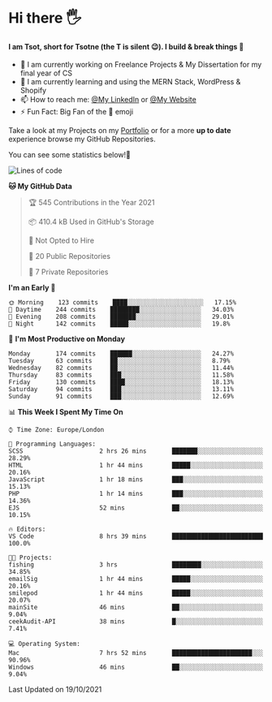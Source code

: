 # Hi there :raised_hand_with_fingers_splayed:
#### I am Tsot, short for Tsotne (the T is silent :wink:). I build & break things :space_invader:
- :telescope: I am currently working on Freelance Projects & My Dissertation for my final year of CS
- :seedling: I am currently learning and using the MERN Stack, WordPress & Shopify
- :mailbox: How to reach me: [@My LinkedIn](https://www.linkedin.com/in/tsotne-gvadzabia/) or [@My Website](https://tsotnegvadzabia.me/contact)
- :zap: Fun Fact: Big Fan of the :space_invader: emoji

Take a look at my Projects on my [Portfolio](https://tsotne.co.uk/) or for a more **up to date** experience browse my GitHub Repositories.

You can see some statistics below!:space_invader:
<!--START_SECTION:waka-->
![Lines of code](https://img.shields.io/badge/From%20Hello%20World%20I%27ve%20Written-3.5%20million%20lines%20of%20code-blue)

**🐱 My GitHub Data** 

> 🏆 545 Contributions in the Year 2021
 > 
> 📦 410.4 kB Used in GitHub's Storage 
 > 
> 🚫 Not Opted to Hire
 > 
> 📜 20 Public Repositories 
 > 
> 🔑 7 Private Repositories  
 > 
**I'm an Early 🐤** 

```text
🌞 Morning    123 commits    ████░░░░░░░░░░░░░░░░░░░░░   17.15% 
🌆 Daytime    244 commits    ████████░░░░░░░░░░░░░░░░░   34.03% 
🌃 Evening    208 commits    ███████░░░░░░░░░░░░░░░░░░   29.01% 
🌙 Night      142 commits    █████░░░░░░░░░░░░░░░░░░░░   19.8%

```
📅 **I'm Most Productive on Monday** 

```text
Monday       174 commits    ██████░░░░░░░░░░░░░░░░░░░   24.27% 
Tuesday      63 commits     ██░░░░░░░░░░░░░░░░░░░░░░░   8.79% 
Wednesday    82 commits     ██░░░░░░░░░░░░░░░░░░░░░░░   11.44% 
Thursday     83 commits     ███░░░░░░░░░░░░░░░░░░░░░░   11.58% 
Friday       130 commits    ████░░░░░░░░░░░░░░░░░░░░░   18.13% 
Saturday     94 commits     ███░░░░░░░░░░░░░░░░░░░░░░   13.11% 
Sunday       91 commits     ███░░░░░░░░░░░░░░░░░░░░░░   12.69%

```


📊 **This Week I Spent My Time On** 

```text
⌚︎ Time Zone: Europe/London

💬 Programming Languages: 
SCSS                     2 hrs 26 mins       ███████░░░░░░░░░░░░░░░░░░   28.29% 
HTML                     1 hr 44 mins        █████░░░░░░░░░░░░░░░░░░░░   20.16% 
JavaScript               1 hr 18 mins        ███░░░░░░░░░░░░░░░░░░░░░░   15.13% 
PHP                      1 hr 14 mins        ███░░░░░░░░░░░░░░░░░░░░░░   14.36% 
EJS                      52 mins             ██░░░░░░░░░░░░░░░░░░░░░░░   10.15%

🔥 Editors: 
VS Code                  8 hrs 39 mins       █████████████████████████   100.0%

🐱‍💻 Projects: 
fishing                  3 hrs               ████████░░░░░░░░░░░░░░░░░   34.85% 
emailSig                 1 hr 44 mins        █████░░░░░░░░░░░░░░░░░░░░   20.16% 
smilepod                 1 hr 44 mins        █████░░░░░░░░░░░░░░░░░░░░   20.07% 
mainSite                 46 mins             ██░░░░░░░░░░░░░░░░░░░░░░░   9.04% 
ceekAudit-API            38 mins             █░░░░░░░░░░░░░░░░░░░░░░░░   7.41%

💻 Operating System: 
Mac                      7 hrs 52 mins       ██████████████████████░░░   90.96% 
Windows                  46 mins             ██░░░░░░░░░░░░░░░░░░░░░░░   9.04%

```


 Last Updated on 19/10/2021
<!--END_SECTION:waka-->
